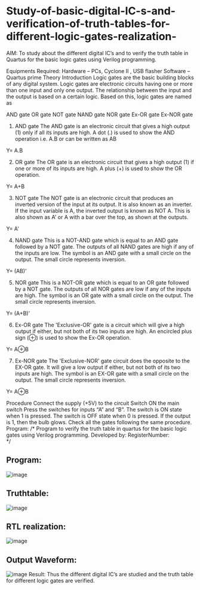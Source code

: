 # Study-of-basic-digital-IC-s-and-verification-of-truth-tables-for-different-logic-gates-realization-
 AIM:
To study about the different digital IC’s and to verify the truth table in Quartus for the basic logic gates using Verilog programming.

Equipments Required:
Hardware – PCs, Cyclone II , USB flasher
Software – Quartus prime
Theory
Introduction
Logic gates are the basic building blocks of any digital system. Logic gates are electronic circuits having one or more than one input and only one output. The relationship between the input and the output is based on a certain logic. Based on this, logic gates are named as

AND gate
OR gate
NOT gate
NAND gate
NOR gate
Ex-OR gate
Ex-NOR gate
1) AND gate
The AND gate is an electronic circuit that gives a high output (1) only if all its inputs are high. A dot (.) is used to show the AND operation i.e. A.B or can be written as AB

Y= A.B

2) OR gate
The OR gate is an electronic circuit that gives a high output (1) if one or more of its inputs are high. A plus (+) is used to show the OR operation.

Y= A+B

3) NOT gate
The NOT gate is an electronic circuit that produces an inverted version of the input at its output. It is also known as an inverter. If the input variable is A, the inverted output is known as NOT A. This is also shown as A' or A with a bar over the top, as shown at the outputs.

Y= A'

4) NAND gate
This is a NOT-AND gate which is equal to an AND gate followed by a NOT gate. The outputs of all NAND gates are high if any of the inputs are low. The symbol is an AND gate with a small circle on the output. The small circle represents inversion.

Y= (AB)’

5) NOR gate
This is a NOT-OR gate which is equal to an OR gate followed by a NOT gate. The outputs of all NOR gates are low if any of the inputs are high. The symbol is an OR gate with a small circle on the output. The small circle represents inversion.

Y= (A+B)’

6) Ex-OR gate
The 'Exclusive-OR' gate is a circuit which will give a high output if either, but not both of its two inputs are high. An encircled plus sign (⊕) is used to show the Ex-OR operation.

Y= A⊕B

7) Ex-NOR gate
The 'Exclusive-NOR' gate circuit does the opposite to the EX-OR gate. It will give a low output if either, but not both of its two inputs are high. The symbol is an EX-OR gate with a small circle on the output. The small circle represents inversion.

Y= A⊕B

Procedure
Connect the supply (+5V) to the circuit
Switch ON the main switch
Press the switches for inputs “A” and “B”. The switch is ON state when 1 is pressed. The switch is OFF state when 0 is pressed.
If the output is 1, then the bulb glows.
Check all the gates following the same procedure.
Program:
/*
Program to verify the truth table in quartus for the basic logic gates using Verilog programming.
Developed by: 
RegisterNumber:  
*/
 ## Program:
 ![image](https://github.com/Lokeshvaran9600/Study-of-basic-digital-IC-s-and-verification-of-truth-tables-for-different-logic-gates-realization-/assets/145972263/78d2b24d-839e-47f7-9669-4310045625f5)
## Truthtable:
![image](https://github.com/Lokeshvaran9600/Study-of-basic-digital-IC-s-and-verification-of-truth-tables-for-different-logic-gates-realization-/assets/145972263/56c0c48b-98e0-4fa4-9299-2b455f300626)

 ## RTL realization:
 ![image](https://github.com/Lokeshvaran9600/Study-of-basic-digital-IC-s-and-verification-of-truth-tables-for-different-logic-gates-realization-/assets/145972263/32e4bc4f-6612-4a08-aee2-fd8eecddb5f6)
## Output Waveform:
![image](https://github.com/Lokeshvaran9600/Study-of-basic-digital-IC-s-and-verification-of-truth-tables-for-different-logic-gates-realization-/assets/145972263/12de9935-2be8-40e8-913d-5e0a7a3e82f0)
Result:
Thus the different digital IC’s are studied and the truth table for different logic gates are verified.
